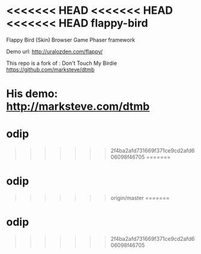 <<<<<<< HEAD
<<<<<<< HEAD
<<<<<<< HEAD
flappy-bird
===========

Flappy Bird (Skin) Browser Game Phaser framework

Demo url: http://uralozden.com/flappy/

This repo is a fork of : Don't Touch My Birdie  https://github.com/marksteve/dtmb

His demo: http://marksteve.com/dtmb
=======
# odip
>>>>>>> 2f4ba2afd731669f371ce9cd2afd606098f46705
=======
# odip
>>>>>>> origin/master
=======
# odip
>>>>>>> 2f4ba2afd731669f371ce9cd2afd606098f46705
